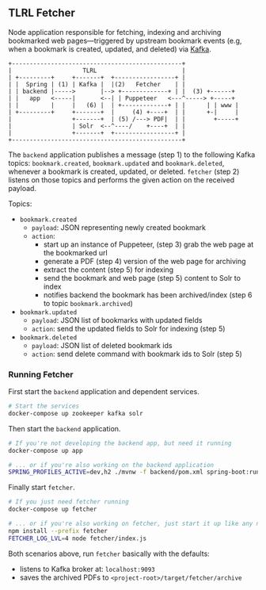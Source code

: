 ## TLRL Fetcher 

Node application responsible for fetching, indexing and archiving bookmarked web pages&mdash;triggered by upstream bookmark events (e.g, when a bookmark is created, updated, and deleted) via [Kafka](kafka.apache.org).

```
+------------------------------------------------+
|                    TLRL                        |
| +---------+     +-------+  +-----------------+ |
| |  Spring | (1) | Kafka |  |(2)   Fetcher    | |
| | backend |----->       |--> +-------------+ | |  (3) +------+
| |   app   <-----|       <--| | Puppeteer   <---^-----> +-----+
| |         |     |   (6) |  | +-------------+ | |      | | www |
| +---------+     +-------+  |     (4) +----+  | |      +-|     |
|                 +-------+  | (5) /---> PDF|  | |        +-----+
|                 | Solr  <--^----/    +----+  | |
|                 +-------+  +-----------------+ |
+------------------------------------------------+
```

The `backend` application publishes a message (step 1) to the following Kafka topics: `bookmark.created`, `bookmark.updated` and `bookmark.deleted`, whenever a bookmark is created, updated, or deleted. `fetcher` (step 2) listens on those topics and performs the given action on the received payload.

Topics:
- `bookmark.created`
  - `payload`: JSON representing newly created bookmark 
  - `action`: 
    - start up an instance of Puppeteer, (step 3) grab the web page at the bookmarked url
    - generate a PDF (step 4) version of the web page for archiving
    - extract the content (step 5) for indexing
    - send the bookmark and web page (step 5) content to Solr to index
    - notifies backend the bookmark has been archived/index (step 6 to topic `bookmark.archived`)
- `bookmark.updated`
  - `payload`: JSON list of bookmarks with updated fields
  - `action`: send the updated fields to Solr for indexing (step 5)
- `bookmark.deleted`
  - `payload`: JSON list of deleted bookmark ids
  - `action`: send delete command with bookmark ids to Solr (step 5)

### Running Fetcher
First start the `backend` application and dependent services.

```bash
# Start the services
docker-compose up zookeeper kafka solr
```
Then start the `backend` application.
```bash
# If you're not developing the backend app, but need it running
docker-compose up app

# ... or if you're also working on the backend application
SPRING_PROFILES_ACTIVE=dev,h2 ./mvnw -f backend/pom.xml spring-boot:run -Ddb=h2
```
Finally start `fetcher`.
```bash
# If you just need fetcher running
docker-compose up fetcher

# ... or if you're also working on fetcher, just start it up like any node app
npm install --prefix fetcher
FETCHER_LOG_LVL=4 node fetcher/index.js
```

Both scenarios above, run `fetcher` basically with the defaults:
  - listens to Kafka broker at: `localhost:9093`
  - saves the archived PDFs to `<project-root>/target/fetcher/archive`

